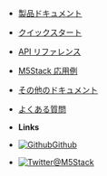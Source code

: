 - [製品ドキュメント](ja/product_documents)
- [クイックスタート](ja/quick_start)
- [API リファレンス](ja/api_reference)
- [M5Stack 応用例](ja/m5stack_cases)
- [その他のドキュメント](ja/related_documents)
- [よくある質問](ja/faq)


- **Links**
- [![Github](https://icongram.jgog.in/simple/github.svg?color=808080&size=16)Github](https://github.com/m5stack)
- [![Twitter](https://icongram.jgog.in/simple/twitter.svg?colored&size=16)@M5Stack](http://twitter.com/M5Stack)

